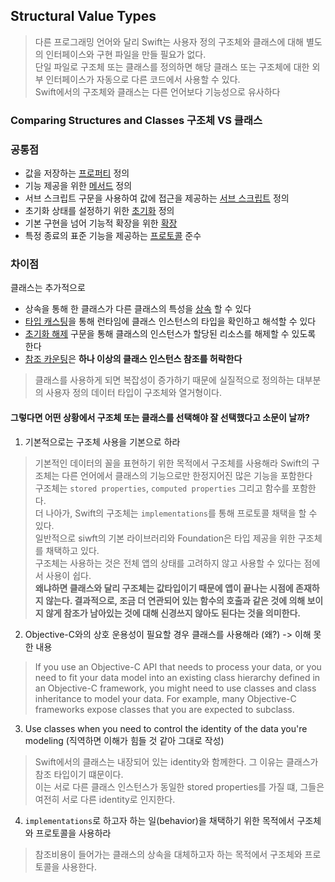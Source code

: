 ## Structural Value Types

>  다른 프로그래밍 언어와 달리 Swift는 사용자 정의 구조체와 클래스에 대해 별도의 인터페이스와 구현 파일을 만들 필요가 없다.  
 단일 파일로 구조체 또는 클래스를 정의하면 해당 클래스 또는 구조체에 대한 외부 인터페이스가 자동으로 다른 코드에서 사용할 수 있다.  
> Swift에서의 구조체와 클래스는 다른 언어보다 기능성으로 유사하다

### Comparing Structures and Classes 구조체 VS 클래스

### 공통점
- 값을 저장하는 [프로퍼티](https://bbiguduk.gitbook.io/swift/language-guide-1/properties) 정의
- 기능 제공을 위한 [메서드](https://bbiguduk.gitbook.io/swift/language-guide-1/methods) 정의
- 서브 스크립트 구문을 사용하여 값에 접근을 제공하는 [서브 스크립트](https://bbiguduk.gitbook.io/swift/language-guide-1/subscripts) 정의
- 초기화 상태를 설정하기 위한 [초기화](https://bbiguduk.gitbook.io/swift/language-guide-1/initialization) 정의
- 기본 구현을 넘어 기능적 확장을 위한 [확장](https://bbiguduk.gitbook.io/swift/language-guide-1/extensions)
- 특정 종료의 표준 기능을 제공하는 [프로토콜](https://bbiguduk.gitbook.io/swift/language-guide-1/protocols) 준수

### 차이점
클래스는 추가적으로
- 상속을 통해 한 클래스가 다른 클래스의 특성을 [상속](https://bbiguduk.gitbook.io/swift/language-guide-1/inheritance) 할 수 있다
- [타입 캐스팅](https://bbiguduk.gitbook.io/swift/language-guide-1/type-casting)을 통해 런타임에 클래스 인스턴스의 타입을 확인하고 해석할 수 있다
- [초기화 해제](https://bbiguduk.gitbook.io/swift/language-guide-1/deinitialization) 구문을 통해 클래스의 인스턴스가 할당된 리소스를 해제할 수 있도록 한다
- [참조 카운팅](https://bbiguduk.gitbook.io/swift/language-guide-1/automatic-reference-counting)은 **하나 이상의 클래스 인스턴스 참조를 허락한다**  

> 클래스를 사용하게 되면 복잡성이 증가하기 때문에 실질적으로 정의하는 대부분의 사용자 정의 데이터 타입이 구조체와 열거형이다.

#### 그렇다면 어떤 상황에서 구조체 또는 클래스를 선택해야 잘 선택했다고 소문이 날까?
1) 기본적으로는 구조체 사용을 기본으로 하라
> 기본적인 데이터의 꼴을 표현하기 위한 목적에서 구조체를 사용해라
Swift의 구조체는 다른 언어에서 클래스의 기능으로만 한정지어진 많은 기능을 포함한다  
구조체는 `stored properties`, `computed properties` 그리고 함수를 포함한다.  
더 나아가, Swift의 구조체는 `implementations`를 통해 프로토콜 채택을 할 수 있다.  
일반적으로 siwft의 기본 라이브러리와 Foundation은 타입 제공을 위한 구조체를 채택하고 있다.  
구조체는 사용하는 것은 전체 앱의 상태를 고려하지 않고 사용할 수 있다는 점에서 사용이 쉽다.   
**왜냐하면 클래스와 달리 구조체는 값타입이기 때문에 앱이 끝나는 시점에 존재하지 않는다. 결과적으로, 조금 더 연관되어 있는 함수의 호출과 같은 것에 의해 보이지 않게 참조가 남아있는 것에 대해 신경쓰지 않아도 된다는 것을 의미한다.**    

2) Objective-C와의 상호 운용성이 필요할 경우 클래스를 사용해라 (왜?) -> 이해 못한 내용
> If you use an Objective-C API that needs to process your data, or you need to fit your data model into an existing class hierarchy defined in an Objective-C framework, you might need to use classes and class inheritance to model your data. For example, many Objective-C frameworks expose classes that you are expected to subclass.

3) Use classes when you need to control the identity of the data you're modeling (직역하면 이해가 힘들 것 같아 그대로 작성) 
> Swift에서의 클래스는 내장되어 있는 identity와 함께한다. 그 이유는 클래스가 참조 타입이기 떄문이다.  
이는 서로 다른 클래스 인스턴스가 동일한 stored properties를 가질 떄, 그들은 여전히 서로 다른 identity로 인지한다.  

4) `implementations`로 하고자 하는 일(behavior)을 채택하기 위한 목적에서 구조체와 프로토콜을 사용하라
> 참조비용이 들어가는 클래스의 상속을 대체하고자 하는 목적에서 구조체와 프로토콜을 사용한다.  
